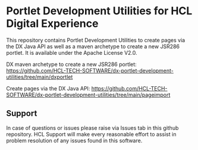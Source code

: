 # Portlet Development Utilities for HCL Digital Experience

This repository contains Portlet Development Utilities to create pages via the DX Java API as well as a maven archetype to create a new JSR286 portlet. It is available under the Apache License V2.0. 

DX maven archetype to create a new JSR286 portlet: https://github.com/HCL-TECH-SOFTWARE/dx-portlet-development-utilities/tree/main/dxportlet

Create pages via the DX Java API: https://github.com/HCL-TECH-SOFTWARE/dx-portlet-development-utilities/tree/main/pageimport


## Support

In case of questions or issues please raise via Issues tab in this github repository. HCL Support will make every reasonable effort to assist in problem resolution of any issues found in this software.

